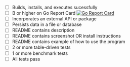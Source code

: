 - [ ] Builds, installs, and executes sucessfully
- [ ] B or higher on Go Report Card [![Go Report Card](https://goreportcard.com/badge/github.com/itsjustriley/gorgonizer)](https://goreportcard.com/report/github.com/itsjustriley/gorgonizer)
- [ ] Incorporates an external API or package
- [ ] Persists data in a file or database
- [ ] README contains description
- [ ] README contains screenshot OR install instructions
- [ ] README contains example of how to use the program
- [ ] 2 or more table-driven tests
- [ ] 1 or more benchmark tests
- [ ] All tests pass 